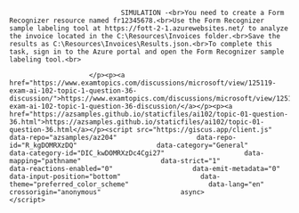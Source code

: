 <p class="card-text">
							
								SIMULATION -<br>You need to create a Form Recognizer resource named fr12345678.<br>Use the Form Recognizer sample labeling tool at https://fott-2-1.azurewebsites.net/ to analyze the invoice located in the C:\Resources\Invoices folder.<br>Save the results as C:\Resources\Invoices\Results.json.<br>To complete this task, sign in to the Azure portal and open the Form Recognizer sample labeling tool.<br>
							
						</p><p><a href="https://www.examtopics.com/discussions/microsoft/view/125119-exam-ai-102-topic-1-question-36-discussion/">https://www.examtopics.com/discussions/microsoft/view/125119-exam-ai-102-topic-1-question-36-discussion/</a></p><p><a href="https://azsamples.github.io/staticfiles/ai102/topic-01-question-36.html">https://azsamples.github.io/staticfiles/ai102/topic-01-question-36.html</a></p><script src="https://giscus.app/client.js"                    data-repo="azsamples/az204"                    data-repo-id="R_kgDOMRXzDQ"                    data-category="General"                    data-category-id="DIC_kwDOMRXzDc4Cgi27"                    data-mapping="pathname"                    data-strict="1"                    data-reactions-enabled="0"                    data-emit-metadata="0"                    data-input-position="bottom"                    data-theme="preferred_color_scheme"                    data-lang="en"                    crossorigin="anonymous"                    async>                    </script>